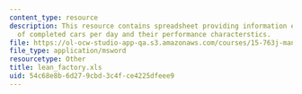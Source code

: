 ```yaml
---
content_type: resource
description: This resource contains spreadsheet providing information expected number
  of completed cars per day and their performance characterstics.
file: https://ol-ocw-studio-app-qa.s3.amazonaws.com/courses/15-763j-manufacturing-system-and-supply-chain-design-spring-2005/54c68e8b6d279cbd3c4fce4225dfeee9_lean_factory.xls
file_type: application/msword
resourcetype: Other
title: lean_factory.xls
uid: 54c68e8b-6d27-9cbd-3c4f-ce4225dfeee9
---
```

